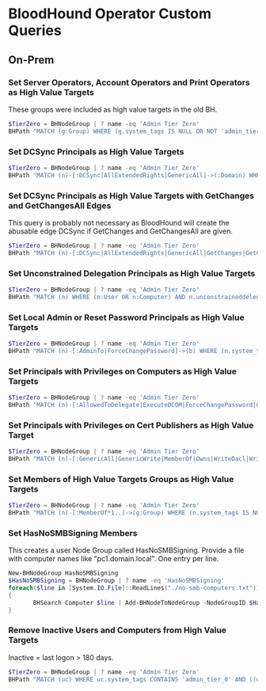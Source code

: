 # BloodHound Operator Custom Queries

## On-Prem

### Set Server Operators, Account Operators and Print Operators as High Value Targets

These groups were included as high value targets in the old BH.

```powershell
$TierZero = BHNodeGroup | ? name -eq 'Admin Tier Zero'
BHPath "MATCH (g:Group) WHERE (g.system_tags IS NULL OR NOT 'admin_tier_0' IN split(g.system_tags, ' ')) AND (g.objectid =~ '(?i).*S-1-5-.*-548' OR g.objectid =~ '(?i).*S-1-5-.*-549' OR g.objectid =~ '(?i).*S-1-5-.*-550') RETURN g" | Add-BHNodeToNodeGroup -NodeGroupID $TierZero.id -force
```

### Set DCSync Principals as High Value Targets

```powershell
$TierZero = BHNodeGroup | ? name -eq 'Admin Tier Zero'
BHPath "MATCH (n)-[:DCSync|AllExtendedRights|GenericAll]->(:Domain) WHERE (n.system_tags IS NULL OR NOT 'admin_tier_0' IN split(n.system_tags, ' ')) RETURN n" | Add-BHNodeToNodeGroup -NodeGroupID $TierZero.id -force
```

### Set DCSync Principals as High Value Targets with GetChanges and GetChangesAll Edges

This query is probably not necessary as BloodHound will create the abusable edge DCSync if GetChanges and GetChangesAll are given.

```powershell
$TierZero = BHNodeGroup | ? name -eq 'Admin Tier Zero'
BHPath "MATCH (n)-[:DCSync|AllExtendedRights|GenericAll|GetChanges|GetChangesAll]->(:Domain) WHERE (n.system_tags IS NULL OR NOT 'admin_tier_0' IN split(n.system_tags, ' ')) RETURN n" | Add-BHNodeToNodeGroup -NodeGroupID $TierZero.id -force
```

### Set Unconstrained Delegation Principals as High Value Targets

```powershell
$TierZero = BHNodeGroup | ? name -eq 'Admin Tier Zero'
BHPath "MATCH (n) WHERE (n:User OR n:Computer) AND n.unconstraineddelegation = true AND (n.system_tags IS NULL OR NOT 'admin_tier_0' IN split(n.system_tags, ' ')) RETURN n" | Add-BHNodeToNodeGroup -NodeGroupID $TierZero.id -force
```

### Set Local Admin or Reset Password Principals as High Value Targets

```powershell
$TierZero = BHNodeGroup | ? name -eq 'Admin Tier Zero'
BHPath "MATCH (n)-[:AdminTo|ForceChangePassword]->(b) WHERE (n.system_tags IS NULL OR NOT 'admin_tier_0' IN split(n.system_tags, ' ')) RETURN n" | Add-BHNodeToNodeGroup -NodeGroupID $TierZero.id -force
```

### Set Principals with Privileges on Computers as High Value Targets

```powershell
$TierZero = BHNodeGroup | ? name -eq 'Admin Tier Zero'
BHPath "MATCH (n)-[:AllowedToDelegate|ExecuteDCOM|ForceChangePassword|GenericAll|GenericWrite|Owns|WriteDacl|WriteOwner]->(:Computer) WHERE (n.system_tags IS NULL OR NOT 'admin_tier_0' IN split(n.system_tags, ' ')) RETURN n" | Add-BHNodeToNodeGroup -NodeGroupID $TierZero.id -force
```

### Set Principals with Privileges on Cert Publishers as High Value Target

```powershell
$TierZero = BHNodeGroup | ? name -eq 'Admin Tier Zero'
BHPath "MATCH (n)-[:GenericAll|GenericWrite|MemberOf|Owns|WriteDacl|WriteOwner]->(g:Group) WHERE g.objectid =~ '(?i).*S-1-5-21-.*-517' AND (n.system_tags IS NULL OR NOT 'admin_tier_0' IN split(n.system_tags, ' ')) RETURN n" | Add-BHNodeToNodeGroup -NodeGroupID $TierZero.id -force
```

### Set Members of High Value Targets Groups as High Value Targets

```powershell
$TierZero = BHNodeGroup | ? name -eq 'Admin Tier Zero'
BHPath "MATCH (n)-[:MemberOf*1..]->(g:Group) WHERE (n.system_tags IS NULL OR NOT 'admin_tier_0' IN split(n.system_tags, ' ')) AND g.system_tags CONTAINS 'admin_tier_0' RETURN n" | Add-BHNodeToNodeGroup -NodeGroupID $TierZero.id -force
```

### Set HasNoSMBSigning Members

This creates a user Node Group called HasNoSMBSigning. Provide a file with computer names like "pc1.domain.local". One entry per line.

```powershell
New-BHNodeGroup HasNoSMBSigning
$HasNoSMBSigning = BHNodeGroup | ? name -eq 'HasNoSMBSigning'
foreach($line in [System.IO.File]::ReadLines("./no-smb-computers.txt"))
{
       BHSearch Computer $line | Add-BHNodeToNodeGroup -NodeGroupID $HasNoSMBSigning.id -force
}
```

### Remove Inactive Users and Computers from High Value Targets

Inactive = last logon > 180 days.

```powershell
$TierZero = BHNodeGroup | ? name -eq 'Admin Tier Zero'
BHPath "MATCH (uc) WHERE uc.system_tags CONTAINS 'admin_tier_0' AND ((uc:User AND uc.enabled = false) OR (uc:Computer AND ((uc.enabled = false) OR (uc.lastlogon > 0 AND uc.lastlogon < (TIMESTAMP() / 1000 - 15552000)) OR (uc.lastlogontimestamp > 0 AND uc.lastlogontimestamp < (TIMESTAMP() / 1000 - 15552000))))) RETURN uc" | Remove-BHNodeFromNodeGroup -NodeGroupID $TierZero.id -force
```
